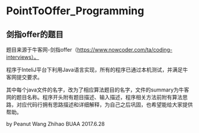 # PointToOffer_Programming

## 剑指offer的题目

  题目来源于牛客网-剑指offer（https://www.nowcoder.com/ta/coding-interviews）。
  
  
  程序于InteliJ平台下利用Java语言实现，所有的程序已通过本机测试，并满足牛客网提交要求。
  
  其中每个java文件的名字，改为了相应算法题目的名字，文件的summary为牛客网的题目名称。程序开头附有题目描述、输入描述，程序相关方法前附有算法思路，对应代码行拥有思路描述和详细解释，为自己之后巩固，也希望能给大家提供帮助。


by Peanut
Wang Zhihao
BUAA
2017.6.28
